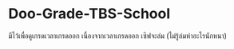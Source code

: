 # Doo-Grade-TBS-School

มีไว้เพื่อดูเกรดเวลาเกรดออก เนื่องจากเวลาเกรดออก เซิฟจะล่ม (ไม่รู้ล่มห่าอะไรนักหนา)
